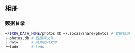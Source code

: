 ## 相册

### 数据目录


```bash
~/$XDG_DATA_HOME/photos 或 ~/.local/share/photos # 数据目录
├─photos.db # 数据库文件
├─data      # 具体图片文件
└─todo      # todo
```

